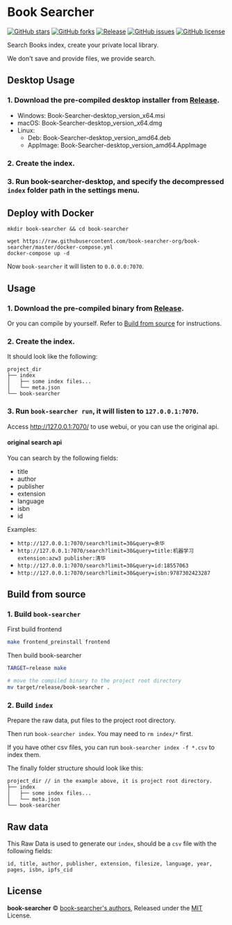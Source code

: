 # Book Searcher

[![GitHub stars](https://img.shields.io/github/stars/book-searcher-org/book-searcher)](https://github.com/book-searcher-org/book-searcher/stargazers)
[![GitHub forks](https://img.shields.io/github/forks/book-searcher-org/book-searcher)](https://github.com/book-searcher-org/book-searcher/network)
[![Release](https://img.shields.io/github/release/book-searcher-org/book-searcher)](https://github.com/book-searcher-org/book-searcher/releases)
[![GitHub issues](https://img.shields.io/github/issues/book-searcher-org/book-searcher)](https://github.com/book-searcher-org/book-searcher/issues)
[![GitHub license](https://img.shields.io/github/license/book-searcher-org/book-searcher)](https://github.com/book-searcher-org/book-searcher/blob/master/LICENSE)

Search Books index, create your private local library.

We don't save and provide files, we provide search.

## Desktop Usage

### 1. Download the pre-compiled desktop installer from [Release](https://github.com/book-searcher-org/book-searcher/releases).

- Windows: Book-Searcher-desktop_version_x64.msi
- macOS: Book-Searcher-desktop_version_x64.dmg
- Linux:
    - Deb: Book-Searcher-desktop_version_amd64.deb
    - AppImage: Book-Searcher-desktop_version_amd64.AppImage

### 2. Create the index.

### 3. Run book-searcher-desktop, and specify the decompressed `index` folder path in the settings menu.

## Deploy with Docker

```
mkdir book-searcher && cd book-searcher

wget https://raw.githubusercontent.com/book-searcher-org/book-searcher/master/docker-compose.yml
docker-compose up -d
```

Now `book-searcher` it will listen to `0.0.0.0:7070`.

## Usage

### 1. Download the pre-compiled binary from [Release](https://github.com/book-searcher-org/book-searcher/releases).

Or you can compile by yourself. Refer to [Build from source](#build-from-source) for instructions.

### 2. Create the index.

It should look like the following:

```
project_dir
├── index
│   ├── some index files...
│   └── meta.json
└── book-searcher
```

### 3. Run `book-searcher run`, it will listen to `127.0.0.1:7070`.

Access http://127.0.0.1:7070/ to use webui, or you can use the original api.

#### original search api

You can search by the following fields:

- title
- author
- publisher
- extension
- language
- isbn
- id

Examples:

- `http://127.0.0.1:7070/search?limit=30&query=余华`
- `http://127.0.0.1:7070/search?limit=30&query=title:机器学习 extension:azw3 publisher:清华`
- `http://127.0.0.1:7070/search?limit=30&query=id:18557063`
- `http://127.0.0.1:7070/search?limit=30&query=isbn:9787302423287`

## Build from source

### 1. Build `book-searcher`

First build frontend

```bash
make frontend_preinstall frontend
```

Then build book-searcher

```bash
TARGET=release make

# move the compiled binary to the project root directory
mv target/release/book-searcher .
```

### 2. Build `index`

Prepare the raw data, put files to the project root directory.

Then run `book-searcher index`. You may need to `rm index/*` first.

If you have other csv files, you can run `book-searcher index -f *.csv` to index them.

The finally folder structure should look like this:

```
project_dir // in the example above, it is project root directory.
├── index
│   ├── some index files...
│   └── meta.json
└── book-searcher
```

## Raw data

This Raw Data is used to generate our `index`, should be a `csv` file with the following fields:

```
id, title, author, publisher, extension, filesize, language, year, pages, isbn, ipfs_cid
```

## License

**book-searcher** © [book-searcher's authors](https://github.com/book-searcher-org/book-searcher/graphs/contributors), Released under the [MIT](./LICENSE) License.